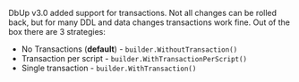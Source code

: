 DbUp v3.0 added support for transactions. Not all changes can be rolled back, but for many DDL and data changes transactions work fine. Out of the box there are 3 strategies:

* No Transactions (**default**) - `builder.WithoutTransaction()`
* Transaction per script - `builder.WithTransactionPerScript()`
* Single transaction - `builder.WithTransaction()`
